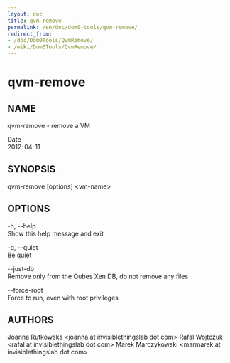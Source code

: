 ```yaml
---
layout: doc
title: qvm-remove
permalink: /en/doc/dom0-tools/qvm-remove/
redirect_from:
- /doc/Dom0Tools/QvmRemove/
- /wiki/Dom0Tools/QvmRemove/
---
```


qvm-remove
==========

NAME
----

qvm-remove - remove a VM

Date  
2012-04-11

SYNOPSIS
--------

qvm-remove [options] \<vm-name\>

OPTIONS
-------

-h, --help  
Show this help message and exit

-q, --quiet  
Be quiet

--just-db  
Remove only from the Qubes Xen DB, do not remove any files

--force-root  
Force to run, even with root privileges

AUTHORS
-------

Joanna Rutkowska \<joanna at invisiblethingslab dot com\>
Rafal Wojtczuk \<rafal at invisiblethingslab dot com\>
Marek Marczykowski \<marmarek at invisiblethingslab dot com\>
